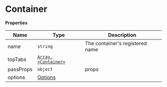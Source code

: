<h1>Container</h1>

**Properties**

| Name | Type | Description |
| --- | --- | --- |
| name | <code>string</code> | The container's registered name |
| topTabs | [<code>Array.&lt;Container&gt;</code>](#Container) |  |
| passProps | <code>object</code> | props |
| options | <a href="https://wix.github.io/react-native-navigation/v2/#/docs/Options">Options</a> |  |

